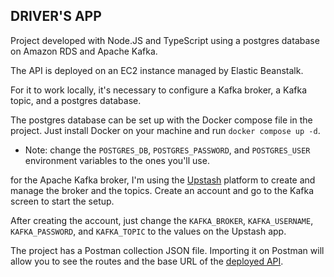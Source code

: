 ## DRIVER'S APP

Project developed with Node.JS and TypeScript using a postgres database on Amazon RDS and Apache Kafka.

The API is deployed on an EC2 instance managed by Elastic Beanstalk.

For it to work locally, it's necessary to configure a Kafka broker, a Kafka topic, and a postgres database.

The postgres database can be set up with the Docker compose file in the project. Just install Docker on your machine and run `docker compose up -d`.

- Note: change the `POSTGRES_DB`, `POSTGRES_PASSWORD`, and `POSTGRES_USER` environment variables to the ones you'll use.

for the Apache Kafka broker, I'm using the [Upstash](https://upstash.com/) platform to create and manage the broker and the topics. Create an account and go to the Kafka screen to start the setup.

After creating the account, just change the `KAFKA_BROKER`, `KAFKA_USERNAME`, `KAFKA_PASSWORD`, and `KAFKA_TOPIC` to the values on the Upstash app.

The project has a Postman collection JSON file. Importing it on Postman will allow you to see the routes and the base URL of the [deployed API](https://arkmeds-node-674b5626bc3c.herokuapp.com/).
